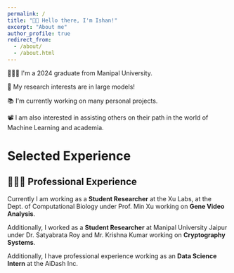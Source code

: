```yaml
---
permalink: /
title: "👋🏼 Hello there, I'm Ishan!"
excerpt: "About me"
author_profile: true
redirect_from: 
  - /about/
  - /about.html
---
```




👨🏻‍💻 I'm a 2024 graduate from Manipal University.

🔬 My research interests are in large models!

📚 I'm currently working on many personal projects.

📽️ I am also interested in assisting others on their path in the world of Machine Learning and academia.

# Selected Experience


## 👨🏻‍🔬 Professional Experience
Currently I am working as a **Student Researcher** at the Xu Labs, at the Dept. of Computational Biology under Prof. Min Xu working on **Gene Video Analysis**.

Additionally, I worked as a **Student Researcher** at Manipal University Jaipur under Dr. Satyabrata Roy and Mr. Krishna Kumar working on **Cryptography Systems**.

Additionally, I have professional experience working as an **Data Science Intern** at the AiDash Inc. 
